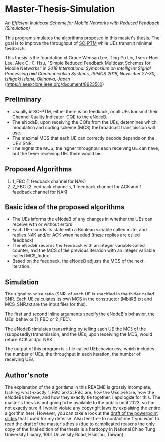 # Master-Thesis-Simulation
*An Efficient Multicast Scheme for Mobile Networks with Reduced Feedback (Simulation)*

This program simulates the algorithms proposed in this [master's thesis](https://ndltd.ncl.edu.tw/cgi-bin/gs32/gsweb.cgi?o=dnclcdr&s=id=%22106NCTU5435071%22.&searchmode=basic&switchlang=en). The goal is to improve the throughput of [SC-PTM](https://www.3gpp.org/technologies/keywords-acronyms/1763-sc_ptm) while UEs transmit minimal feedback.

This thesis is the foundation of Grace Wensan Lee, Ting-Yu Lin, Tsern-Huei Lee, Alex C.-C. Hsu, "Simple Reduced Feedback Multicast Schemes for Mobile Networks" in *2018 International Symposium on Intelligent
Signal Processing and Communication Systems, ISPACS 2018, November 27-30, Ishigaki Island, Okinawa, Japan* (https://ieeexplore.ieee.org/document/8923560)

## Preliminary
* Usually in SC-PTM, either there is no feedback, or all UEs transmit their Channel Quality Indicator (CQI) to the eNodeB.
* The eNodeB, upon receiving the CQI’s from the UEs, determines which modulation and coding scheme (MCS) the broadcast transmission will use.
* The maximal MCS that each UE can correctly decode depends on the UE’s SNR.
* The higher the MCS, the higher throughput each receiving UE can have, but the fewer receiving UEs there would be.

## Proposed Algorithms
1. 1_FBC (1 feedback channel for NAK)
2. 2_FBC (2 feedback channels, 1 feedback channel for ACK and 1 feedback channel for NAK)

## Basic idea of the proposed algorithms
* The UEs informs the eNodeB of any changes in whether the UEs can receive with or without errors
* Each UE records its state with a Boolean variable called mute, and replies NAK and/or ACK when needed (these replies are called feedback)
* The eNodeB records the feedback with an integer variable called counter, and the MCS of the previous iteration with an integer variable called MCS_Index
* Based on the feedback, the eNodeB adjusts the MCS of the next iteration.

## Simulation
The signal to noise ratio (SNR) of each UE is specified in the folder called SNR. Each UE calculates its own MCS in the constructor (MbitRB.txt and MCS_SNR.txt are the input files for this).

The first and second inline arguments specify the eNodeB's behavior, the UEs' behavior (1_FBC or 2_FBC).

The eNodeB simulates transmitting by telling each UE the MCS of the (supposedly) transmission, and the UEs, upon receiving the MCS, would return ACK and/or NAK.

The output of this program is a file called UEbehavior.csv, which includes the number of UEs, the throughput in each iteration, the number of receiving UEs.

## Author's note
The explanation of the algorithms in this README is grossly incomplete, lacking what exactly 1_FBC and 2_FBC are, how the UEs behave, how the eNodeBs behave, and how they exactly tie together. I apologize for this. The master's thesis is not going to be available to the public until 2023, so I'm not exactly sure if I would violate any copyright laws by explaining the entire algorithm here. However, you can take a look at the [draft of the powerpoint slides](https://github.com/graceleee/Master-Thesis-Simulation/blob/master/20180612(draft).pptx) that I used for my defense. Also feel free to contact me if you want to read the draft of the master's thesis (due to complicated reasons the only copy of the final edition of the thesis is a hardcopy in National Chiao Tung University Library, 1001 University Road, Hsinchu, Taiwan).
